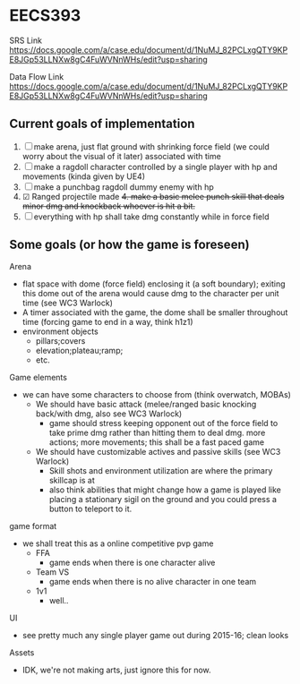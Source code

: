 # EECS393

SRS Link
https://docs.google.com/a/case.edu/document/d/1NuMJ_82PCLxgQTY9KPE8JGp53LLNXw8gC4FuWVNnWHs/edit?usp=sharing

Data Flow Link
https://docs.google.com/a/case.edu/document/d/1NuMJ_82PCLxgQTY9KPE8JGp53LLNXw8gC4FuWVNnWHs/edit?usp=sharing

Current goals of implementation
---
1. ☐ make arena, just flat ground with shrinking force field (we could worry about the visual of it later) associated with time 
2. ☐ make a ragdoll character controlled by a single player with hp and movements (kinda given by UE4)
3. ☐ make a punchbag ragdoll dummy enemy with hp
4. ☑ Ranged projectile made ~~4. make a basic melee punch skill that deals minor dmg and knockback whoever is hit a bit.~~
5. ☐ everything with hp shall take dmg constantly while in force field









Some goals (or how the game is foreseen)
---
Arena
- flat space with dome (force field) enclosing it (a soft boundary); exiting this dome out of the arena would cause dmg to the character per unit time (see WC3 Warlock)
- A timer associated with the game, the dome shall be smaller throughout time (forcing game to end in a way, think h1z1)
- environment objects
  - pillars;covers
  - elevation;plateau;ramp;
  - etc.


Game elements
- we can have some characters to choose from (think overwatch, MOBAs)
  - We should have basic attack (melee/ranged basic knocking back/with dmg, also see WC3 Warlock)
    - game should stress keeping opponent out of the force field to take prime dmg rather than hitting them to deal dmg.
    more actions; more movements; this shall be a fast paced game
  - We should have customizable actives and passive skills (see WC3 Warlock)
    - Skill shots and environment utilization are where the primary skillcap is at
    - also think abilities that might change how a game is played
    like placing a stationary sigil on the ground and you could press a button to teleport to it. 


game format
- we shall treat this as a online competitive pvp game
  - FFA
    - game ends when there is one character alive
  - Team VS
    - game ends when there is no alive character in one team
  - 1v1
    - well.. 
  
UI
- see pretty much any single player game out during 2015-16; clean looks 

Assets
- IDK, we're not making arts, just ignore this for now.
  
